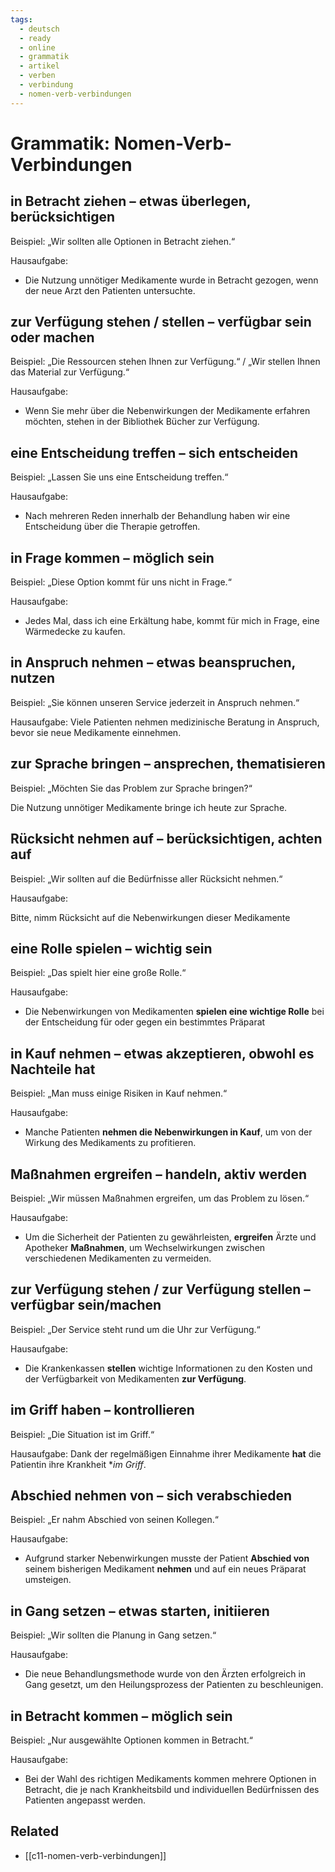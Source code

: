 ```yaml
---
tags:
  - deutsch
  - ready
  - online
  - grammatik
  - artikel
  - verben
  - verbindung
  - nomen-verb-verbindungen
---
```



# Grammatik: Nomen-Verb-Verbindungen

## in Betracht ziehen – etwas überlegen, berücksichtigen

Beispiel: „Wir sollten alle Optionen in Betracht ziehen.“

Hausaufgabe:

- Die Nutzung unnötiger Medikamente wurde in Betracht gezogen, wenn der neue Arzt den Patienten untersuchte.

## zur Verfügung stehen / stellen – verfügbar sein oder machen

Beispiel: „Die Ressourcen stehen Ihnen zur Verfügung.“ / „Wir stellen Ihnen das Material zur Verfügung.“

Hausaufgabe:

- Wenn Sie mehr über die Nebenwirkungen der Medikamente erfahren möchten, stehen in der Bibliothek  Bücher zur Verfügung.

## eine Entscheidung treffen – sich entscheiden

Beispiel: „Lassen Sie uns eine Entscheidung treffen.“

Hausaufgabe:

- Nach mehreren Reden innerhalb der Behandlung haben wir eine Entscheidung über die Therapie getroffen.

## in Frage kommen – möglich sein

Beispiel: „Diese Option kommt für uns nicht in Frage.“

Hausaufgabe:

- Jedes Mal, dass ich eine Erkältung habe, kommt für mich in Frage, eine Wärmedecke zu kaufen.

## in Anspruch nehmen – etwas beanspruchen, nutzen

Beispiel: „Sie können unseren Service jederzeit in Anspruch nehmen.“

Hausaufgabe:
Viele Patienten nehmen medizinische Beratung in Anspruch, bevor sie neue Medikamente einnehmen.

## zur Sprache bringen – ansprechen, thematisieren

Beispiel: „Möchten Sie das Problem zur Sprache bringen?“

Die Nutzung unnötiger Medikamente bringe ich heute zur Sprache.

## Rücksicht nehmen auf – berücksichtigen, achten auf

Beispiel: „Wir sollten auf die Bedürfnisse aller Rücksicht nehmen.“

Hausaufgabe:

Bitte, nimm Rücksicht auf die Nebenwirkungen dieser Medikamente

## eine Rolle spielen – wichtig sein

Beispiel: „Das spielt hier eine große Rolle.“

Hausaufgabe:

- Die Nebenwirkungen von Medikamenten **spielen eine wichtige Rolle** bei der Entscheidung für oder gegen ein bestimmtes Präparat

## in Kauf nehmen – etwas akzeptieren, obwohl es Nachteile hat

Beispiel: „Man muss einige Risiken in Kauf nehmen.“

Hausaufgabe:

- Manche Patienten **nehmen die Nebenwirkungen in Kauf**, um von der Wirkung des Medikaments zu profitieren.

## Maßnahmen ergreifen – handeln, aktiv werden

Beispiel: „Wir müssen Maßnahmen ergreifen, um das Problem zu lösen.“

Hausaufgabe:

- Um die Sicherheit der Patienten zu gewährleisten, **ergreifen** Ärzte und Apotheker **Maßnahmen**, um Wechselwirkungen zwischen verschiedenen Medikamenten zu vermeiden.

## zur Verfügung stehen / zur Verfügung stellen – verfügbar sein/machen

Beispiel: „Der Service steht rund um die Uhr zur Verfügung.“

Hausaufgabe:

- Die Krankenkassen **stellen** wichtige Informationen zu den Kosten und der Verfügbarkeit von Medikamenten **zur Verfügung**.

## im Griff haben – kontrollieren

Beispiel: „Die Situation ist im Griff.“

Hausaufgabe:
Dank der regelmäßigen Einnahme ihrer Medikamente **hat** die Patientin ihre Krankheit **im Griff*.

## Abschied nehmen von – sich verabschieden

Beispiel: „Er nahm Abschied von seinen Kollegen.“

Hausaufgabe:

- Aufgrund starker Nebenwirkungen musste der Patient **Abschied von** seinem bisherigen Medikament **nehmen** und auf ein neues Präparat umsteigen.

## in Gang setzen – etwas starten, initiieren

Beispiel: „Wir sollten die Planung in Gang setzen.“

Hausaufgabe:

- Die neue Behandlungsmethode wurde von den Ärzten erfolgreich in Gang gesetzt, um den Heilungsprozess der Patienten zu beschleunigen.

## in Betracht kommen – möglich sein

Beispiel: „Nur ausgewählte Optionen kommen in Betracht.“

Hausaufgabe:

- Bei der Wahl des richtigen Medikaments kommen mehrere Optionen in Betracht, die je nach Krankheitsbild und individuellen Bedürfnissen des Patienten angepasst werden.

## Related

- [[c11-nomen-verb-verbindungen]]
